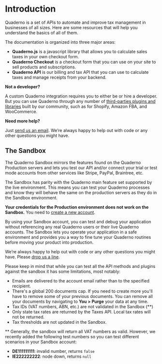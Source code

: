# Introduction

Quaderno is a set of APIs to automate and improve tax management in businesses of all sizes. Here are some resources that will help you understand the basics of all of them.

The documentation is organized into three major areas:

- **Quaderno.js** is a javascript library that allows you to calculate sales taxes in your own checkout form.
- **Quaderno Checkout** is a checkout form that you can use on your site to sell products and subscriptions.
- **Quaderno API** is our billing and tax API that you can use to calculate taxes and manage receipts from your backend.

**Not a developer?**

A custom Quaderno integration requires you to either be or hire a developer. But you can use Quaderno through any number of [third-parties plugins and libraries](https://quaderno.io/integrations/) built by our community, such as for Shopify, Amazon FBA, and WooCommerce.

**Need more help?**

Just [send us an email](mailto:support@quaderno.io). We’re always happy to help out with code or any other questions you might have. 

## The Sandbox

The Quaderno Sandbox mirrors the features found on the Quaderno Production servers and lets  you test our API and/or connect your trial or test mode accounts from other services like Stripe, PayPal, Braintree, etc.

The Sandbox has parity with the Quaderno main feature set supported by the live environment. This means you can test your Quaderno processes and know they will behave the same on the production servers as they do in the Sandbox environment.

**Your credentials for the Production environment does not work on the Sandbox.** You need to [create a new account](https://sandbox-quadernoapp.com/signup).

By using your Sandbox account, you can test and debug your application without referencing any real Quaderno users or their live Quaderno accounts. The Sandbox lets you operate your application in a safe environment and provides you a way to fine tune your Quaderno routines before moving your product into production.

We’re always happy to help out with code or any other questions you might have. Please [drop us a line](mailto:support@quaderno.io).

<aside class="warning">
Please keep in mind that while you can test all the API methods and plugins against the sandbox it has some limitations, most notably:
<ul>
<li>Emails are delivered to the account email rather than to the specified recipient.</li>
<li>There's a global 200 documents cap. If you need to create more you'll have to remove some of your previous documents. You can remove all your documents by navigating to <strong>You > Purge</strong> your data at any time.
</li>
<li>Tax IDs (VAT numbers, ABN, etc.) are not validated in the Sandbox (**)</li>
<li>Only state tax rates are returned by the Taxes API. Local tax rates will not be returned.</li>
<li>Tax thresholds are not updated in the Sandbox.</li>
</ul>
</aside>

** Generally, the sandbox will return all VAT numbers as valid. However, we recently added the following test numbers so you can test different scenarios in your Sandbox account:

- **DE111111111**: invalid number, returns `false`
- **IE222222222**: node down, returns `null` 
